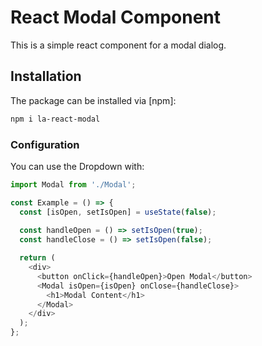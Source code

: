 # React Modal Component

This is a simple react component for a modal dialog.

## Installation


The package can be installed via [npm]:

```sh
npm i la-react-modal
```

###  Configuration

You can use the Dropdown with:

```js
import Modal from './Modal';

const Example = () => {
  const [isOpen, setIsOpen] = useState(false);
  
  const handleOpen = () => setIsOpen(true);
  const handleClose = () => setIsOpen(false);

  return (
    <div>
      <button onClick={handleOpen}>Open Modal</button>
      <Modal isOpen={isOpen} onClose={handleClose}>
        <h1>Modal Content</h1>
      </Modal>
    </div>
  );
};
```